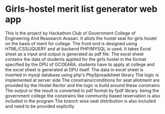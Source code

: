 # Girls-hostel merit list generator web app
  This is the project by Hackathon Club of Government College of Engineering And Reasearch Avasari.
  It allots the hostel seat for girls hostel on the basis of merit for college.
  The front end is designed using HTML/CSS/JQUERY and at backend PHP/MYSQL is used.
  It takes Excel sheet as a input and output is generated as pdf file.
  The excel sheet contains the data of students applied for the girls hostel in the format specified by the DPU of GCOEARA.
  students have to apply at college and the excel sheet is generated at DPU itself. 
  The data in excel sheet is inserted in mysql database using php's PhpSpreadsheet library
  The logic is implemented at server side
  The constrains/conditions for seat allotment are provided by the Hostel Rector and the logic is build around these constrains
  The output or the result is converted to pdf format by fpdf library. 
  being the government college the constrains like community  based reservation is also included in the program
  The branch wise seat distribution is also included and need to be provided explicitly
